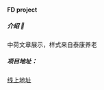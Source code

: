 #### FD project

##### 介绍 📖
中荷文章展示，样式来自泰康养老

##### 项目地址：
[线上地址](https://zhrs-health.familydoctor.cn/ "中荷人寿")